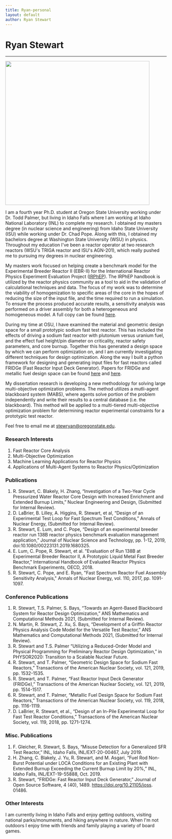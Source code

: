 ```yaml
---
title: Ryan-personal
layout: default
author: Ryan Stewart
---
```

# Ryan Stewart
--------------

<img src="{{ site.url }}users/stewryan/images/cover_picture.jpg" width="450">

I am a fourth year Ph.D. student at Oregon State University working under Dr. Todd Palmer, but living in Idaho Falls where I am working at Idaho National Laboratory (INL) to complete my research.
I obtained my masters degree (in nuclear science and engineering) from Idaho State University (ISU) while working under Dr. Chad Pope.
Along with this, I obtained my bachelors degree at Washington State University (WSU) in physics.
Throughout my education I've been a reactor operator at two research reactors (WSU's TRIGA reactor and ISU's AGN-201), which really pushed me to pursuing my degrees in nuclear engineering.

My masters work focused on helping create a benchmark model for the Experimental Breeder Reactor II (EBR-II) for the International Reactor Physics Experiment Evaluation Project ([IRPhEP](http://irphep.inl.gov/)).
The IRPhEP handbook is utilized by the reactor physics community as a tool to aid in the validation of calculational techniques and data.
The focus of my work was to determine the viability of homogenization to specific areas of the core in the hopes of reducing the size of the input file, and the time required to run a simulation.
To ensure the process produced accurate results, a sensitivity analysis was performed on a driver assembly for both a heterogeneous and homogeneous model. A full copy can be found [here](./files/ryan_thesis.pdf).

During my time at OSU, I have examined the material and geometric design space for a small prototypic sodium fast test reactor.
This has included the effects of driving a sodium fast reactor with plutonium versus uranium fuel, and the effect fuel height/pin diameter on criticality, reactor safety parameters, and core burnup.
Together this has generated a design space by which we can perform optimization on, and I am currently investigating different techniques for design optimization.
Along the way I built a python framework for designing and generating input files for fast reactors called FRIDGe (Fast Reactor Input Deck Generator).
Papers for FRIDGe and metallic fuel design space can be found [here](./files/fridge_joss.pdf) and [here](./files/Material_Design_Space.pdf).

My dissertation research is developing a new methodology for solving large multi-objective optimization problems.
The method utilizes a mutli-agent blackboard system (MABS), where agents solve portion of the problem independently and write their results to a central database (i.e. the blackboard).
This method will be applied to a multi-tiered multi-objective optimization problem for determining reactor experimental constraints for a prototypic test reactor.

Feel free to email me at stewryan@oregonstate.edu.

### Research Interests
1. Fast Reactor Core Analysis
2. Multi-Objective Optimization
3. Machine Learning Applications for Reactor Physics
4. Applications of Multi-Agent Systems to Reactor Physics/Optimization

### Publications
1. R. Stewart, C. Blakely, H. Zhang, “Investigation of a Two-Year Cycle Pressurized Water Reactor Core Design with Increased Enrichment and Extended Burnup Limits,” Nuclear Engineering and Design, (Submitted for Internal Review).
2. D. LaBrier, B. Lilley, A. Higgins, R. Stewart, et al, “Design of an Experimental Test Loop for Fast Spectrum Test Conditions,” Annals of Nuclear Energy, (Submitted for Internal Review).
3. R. Stewart, E. Lum, and C. Pope, “Design of an experimental breeder reactor run 138B reactor physics benchmark evaluation management application,” Journal of Nuclear Science and Technology, pp. 1-12, 2019, doi:10.1080/00223131.2019.1680325.
4. E. Lum, C. Pope, R. Stewart, et al. "Evaluation of Run 138B at Experimental Breeder Reactor II, A Prototypic Liquid Metal Fast Breeder Reactor," International Handbook of Evaluated Reactor Physics Benchmark Experiments, OECD, 2018.
5. R. Stewart, C. Pope, and E. Ryan, "Fast Spectrum Reactor Fuel Assembly Sensitivity Analysis," Annals of Nuclear Energy, vol. 110, 2017, pp. 1091-1097.

### Conference Publications
1. R. Stewart, T.S. Palmer, S. Bays, “Towards an Agent-Based Blackboard System for Reactor Design Optimization,” ANS Mathematics and Computational Methods 2021, (Submitted for Internal Review).
2. N. Martin, R. Stewart, Z. Xu, S. Bays, “Development of a Griffin Reactor Physics Analysis Code Model for the Versatile Test Reactor,” ANS Mathematics and Computational Methods 2021, (Submitted for Internal Review).
3. R. Stewart and T.S. Palmer “Utilizing a Reduced-Order Model and Physical Programming for Preliminary Reactor Design Optimization,” in PHYSOR2020: Transition to a Scalable Nuclear Future.
4. R. Stewart, and T. Palmer, “Geometric Design Space for Sodium Fast Reactors,”	Transactions of the American Nuclear Society, vol. 121, 2019, pp. 1532-1535.
5. R. Stewart, and T. Palmer, “Fast Reactor Input Deck Generator (FRIDGe),” Transactions of the American Nuclear Society, vol. 121, 2019, pp. 1514-1517.
6. R. Stewart, and T. Palmer, “Metallic Fuel Design Space for Sodium Fast Reactors,” Transactions of the American Nuclear Society, vol. 119, 2018, pp. 1116-1119.
7. D. LaBrier, R. Stewart, et al., “Design of an In-Pile Experimental Loop for Fast Test Reactor Conditions,” Transactions of the American Nuclear Society, vol. 119, 2018, pp. 1271-1274.

### Misc. Publications
1. F. Gleicher, R. Stewart, S. Bays, “Misuse Detection for a Generalized SFR Test Reactor,” INL, Idaho Falls, INL/EXT-20-00467, July 2019.
2. H. Zhang, C. Blakely, J. Yu, R. Stewart, and M. Asgari, “Fuel Rod Non-Burst Potential under LOCA Conditions for an Existing Plant with Extended Burnup Exceeding the Current Burnup Limit by 20\%,” INL, Idaho Falls, INL/EXT-19-55888, Oct. 2019.
3. R. Stewart, “FRIDGe: Fast Reactor Input Deck Generator,” Journal of Open Source Software, 4 (40), 1489. https://doi.org/10.21105/joss. 01486.

### Other Interests

I am currently living in Idaho Falls and enjoy getting outdoors, visiting national parks/monuments, and hiking anywhere in nature.
When I'm not outdoors I enjoy time with friends and family playing a variety of board games.
